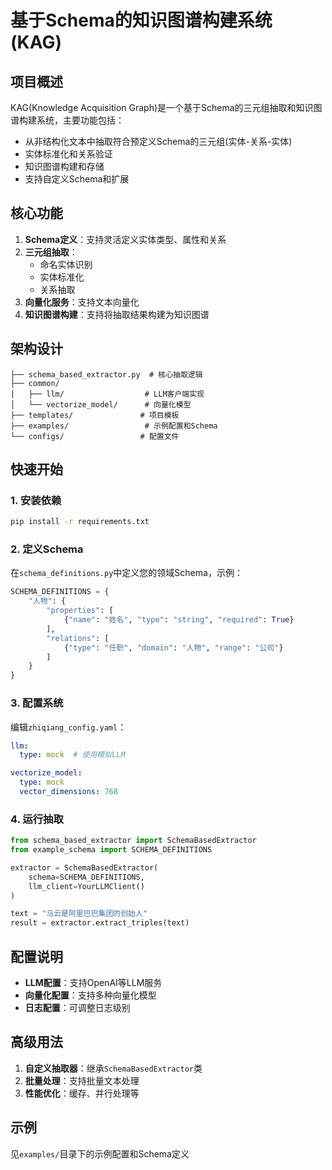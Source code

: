 # 基于Schema的知识图谱构建系统 (KAG)

## 项目概述
KAG(Knowledge Acquisition Graph)是一个基于Schema的三元组抽取和知识图谱构建系统，主要功能包括：
- 从非结构化文本中抽取符合预定义Schema的三元组(实体-关系-实体)
- 实体标准化和关系验证
- 知识图谱构建和存储
- 支持自定义Schema和扩展

## 核心功能
1. **Schema定义**：支持灵活定义实体类型、属性和关系
2. **三元组抽取**：
   - 命名实体识别
   - 实体标准化
   - 关系抽取
3. **向量化服务**：支持文本向量化
4. **知识图谱构建**：支持将抽取结果构建为知识图谱

## 架构设计
```
├── schema_based_extractor.py  # 核心抽取逻辑
├── common/
│   ├── llm/                  # LLM客户端实现
│   └── vectorize_model/      # 向量化模型
├── templates/               # 项目模板
├── examples/                 # 示例配置和Schema
└── configs/                 # 配置文件
```

## 快速开始

### 1. 安装依赖
```bash
pip install -r requirements.txt
```

### 2. 定义Schema
在`schema_definitions.py`中定义您的领域Schema，示例：
```python
SCHEMA_DEFINITIONS = {
    "人物": {
        "properties": [
            {"name": "姓名", "type": "string", "required": True}
        ],
        "relations": [
            {"type": "任职", "domain": "人物", "range": "公司"}
        ]
    }
}
```

### 3. 配置系统
编辑`zhiqiang_config.yaml`：
```yaml
llm:
  type: mock  # 使用模拟LLM

vectorize_model:
  type: mock
  vector_dimensions: 768
```

### 4. 运行抽取
```python
from schema_based_extractor import SchemaBasedExtractor
from example_schema import SCHEMA_DEFINITIONS

extractor = SchemaBasedExtractor(
    schema=SCHEMA_DEFINITIONS,
    llm_client=YourLLMClient()
)

text = "马云是阿里巴巴集团的创始人"
result = extractor.extract_triples(text)
```

## 配置说明
- **LLM配置**：支持OpenAI等LLM服务
- **向量化配置**：支持多种向量化模型
- **日志配置**：可调整日志级别

## 高级用法
1. **自定义抽取器**：继承`SchemaBasedExtractor`类
2. **批量处理**：支持批量文本处理
3. **性能优化**：缓存、并行处理等

## 示例
见`examples/`目录下的示例配置和Schema定义